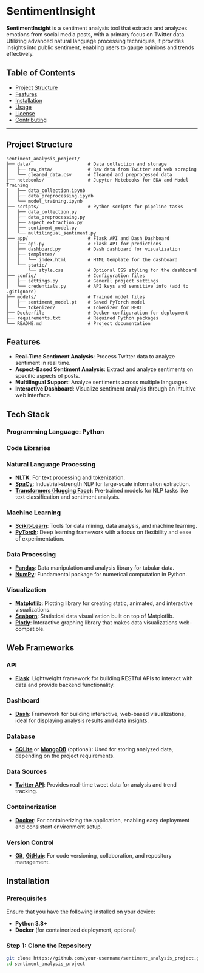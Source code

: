 # SentimentInsight

**SentimentInsight** is a sentiment analysis tool that extracts and analyzes emotions from social media posts, with a primary focus on Twitter data. Utilizing advanced natural language processing techniques, it provides insights into public sentiment, enabling users to gauge opinions and trends effectively.

## Table of Contents
- [Project Structure](#project-structure)
- [Features](#features)
- [Installation](#installation)
- [Usage](#usage)
- [License](#license)
- [Contributing](#contributing)

---

## Project Structure

```plaintext
sentiment_analysis_project/
├── data/                     # Data collection and storage
│   ├── raw_data/             # Raw data from Twitter and web scraping
│   └── cleaned_data.csv      # Cleaned and preprocessed data
├── notebooks/                # Jupyter Notebooks for EDA and Model Training
│   ├── data_collection.ipynb
│   ├── data_preprocessing.ipynb
│   └── model_training.ipynb
├── scripts/                  # Python scripts for pipeline tasks
│   ├── data_collection.py
│   ├── data_preprocessing.py
│   ├── aspect_extraction.py
│   ├── sentiment_model.py
│   └── multilingual_sentiment.py
├── app/                      # Flask API and Dash Dashboard
│   ├── api.py                # Flask API for predictions
│   ├── dashboard.py          # Dash dashboard for visualization
│   ├── templates/
│   │   └── index.html        # HTML template for the dashboard
│   └── static/
│       └── style.css         # Optional CSS styling for the dashboard
├── config/                   # Configuration files
│   ├── settings.py           # General project settings
│   └── credentials.py        # API keys and sensitive info (add to .gitignore)
├── models/                   # Trained model files
│   ├── sentiment_model.pt    # Saved PyTorch model
│   └── tokenizer/            # Tokenizer for BERT
├── Dockerfile                # Docker configuration for deployment
├── requirements.txt          # Required Python packages
└── README.md                 # Project documentation
```
## Features
- **Real-Time Sentiment Analysis**: Process Twitter data to analyze sentiment in real time.
- **Aspect-Based Sentiment Analysis**: Extract and analyze sentiments on specific aspects of posts.
- **Multilingual Support**: Analyze sentiments across multiple languages.
- **Interactive Dashboard**: Visualize sentiment analysis through an intuitive web interface.
## Tech Stack
### Programming Language: Python

### Code Libraries

### Natural Language Processing
- **[NLTK](https://www.nltk.org/)**: For text processing and tokenization.
- **[SpaCy](https://spacy.io/)**: Industrial-strength NLP for large-scale information extraction.
- **[Transformers (Hugging Face)](https://huggingface.co/transformers/)**: Pre-trained models for NLP tasks like text classification and sentiment analysis.

### Machine Learning
- **[Scikit-Learn](https://scikit-learn.org/stable/)**: Tools for data mining, data analysis, and machine learning.
- **[PyTorch](https://pytorch.org/)**: Deep learning framework with a focus on flexibility and ease of experimentation.

### Data Processing
- **[Pandas](https://pandas.pydata.org/)**: Data manipulation and analysis library for tabular data.
- **[NumPy](https://numpy.org/)**: Fundamental package for numerical computation in Python.

### Visualization
- **[Matplotlib](https://matplotlib.org/)**: Plotting library for creating static, animated, and interactive visualizations.
- **[Seaborn](https://seaborn.pydata.org/)**: Statistical data visualization built on top of Matplotlib.
- **[Plotly](https://plotly.com/python/)**: Interactive graphing library that makes data visualizations web-compatible.

## Web Frameworks

### API
- **[Flask](https://flask.palletsprojects.com/)**: Lightweight framework for building RESTful APIs to interact with data and provide backend functionality.

### Dashboard
- **[Dash](https://dash.plotly.com/)**: Framework for building interactive, web-based visualizations, ideal for displaying analysis results and data insights.

### Database
- **[SQLite](https://www.sqlite.org/)** or **[MongoDB](https://www.mongodb.com/)** (optional): Used for storing analyzed data, depending on the project requirements.

### Data Sources
- **[Twitter API](https://developer.twitter.com/)**: Provides real-time tweet data for analysis and trend tracking.

### Containerization
- **[Docker](https://www.docker.com/)**: For containerizing the application, enabling easy deployment and consistent environment setup.

### Version Control
- **[Git](https://git-scm.com/)**, **[GitHub](https://github.com/)**: For code versioning, collaboration, and repository management.

## Installation

### Prerequisites

Ensure that you have the following installed on your device:

- **Python 3.8+**
- **Docker** (for containerized deployment, optional)

### Step 1: Clone the Repository

```bash
git clone https://github.com/your-username/sentiment_analysis_project.git
cd sentiment_analysis_project

